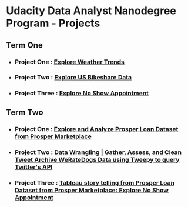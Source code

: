 
# Udacity Data Analyst Nanodegree Program - Projects
## Term One
- ### Project One   : [Explore Weather Trends](https://github.com/rbpal/Udacity_DAND_2018_TermOne_Project_1_Explore-Weather-Trends)

- ### Project Two   : [Explore US Bikeshare Data](https://github.com/rbpal/Udacity_DAND_2018_TermOne_Project_2_Explore_US_Bikeshare_Data)

- ### Project Three : [Explore No Show Appointment](https://github.com/rbpal/Udacity_DAND_2018_TermOne_Project_3_Explore_No_Show_Appointment)
 
## Term Two
- ### Project One   : [Explore and Analyze Prosper Loan Dataset from Prosper Marketplace](https://github.com/rbpal/Udacity_DAND_2018_TermTwo_Project_1_Analyzing_Loan_Data_From_Prosper)

- ### Project Two   : [Data Wrangling | Gather, Assess, and Clean Tweet Archive WeRateDogs Data using Tweepy to query Twitter's API ](https://github.com/rbpal/Udacity_DAND_2018_TermTwo_Project_2_Gather_Assess_Clean_Tweet_Archive_WeRateDogs_Data)

- ### Project Three : [Tableau story telling from  Prosper Loan Dataset from Prosper Marketplace: Explore No Show Appointment](https://github.com/rbpal/Udacity_DAND_2018_TermTwo_Project_3_Telling_Story_Using_Tableau_visualization)
